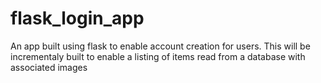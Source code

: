 # flask_login_app
An app built using flask to enable account creation for users. This will be incrementaly built to enable a listing of items read from a database with associated images
